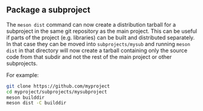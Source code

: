 ## Package a subproject

The `meson dist` command can now create a distribution tarball for a subproject
in the same git repository as the main project. This can be useful if parts of
the project (e.g. libraries) can be built and distributed separately. In that
case they can be moved into `subprojects/mysub` and running `meson dist` in that
directory will now create a tarball containing only the source code from that
subdir and not the rest of the main project or other subprojects.

For example:
```sh
git clone https://github.com/myproject
cd myproject/subprojects/mysubproject
meson builddir
meson dist -C builddir
```
